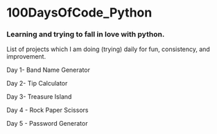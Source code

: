 # 100DaysOfCode_Python

### Learning and trying to fall in love with python.

List of projects which I am doing (trying) daily for fun, consistency, and improvement.

Day 1- Band Name Generator

Day 2- Tip Calculator

Day 3- Treasure Island

Day 4 - Rock Paper Scissors

Day 5 - Password Generator

